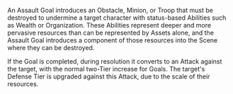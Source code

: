 An Assault Goal introduces an Obstacle, Minion, or Troop that must be destroyed to undermine a target character with status-based Abilities such as Wealth or Organization. These Abilities represent deeper and more pervasive resources than can be represented by Assets alone, and the Assault Goal introduces a component of those resources into the Scene where they can be destroyed.

If the Goal is completed, during resolution it converts to an Attack against the target, with the normal two-Tier increase for Goals. The target's Defense Tier is upgraded against this Attack, due to the scale of their resources.